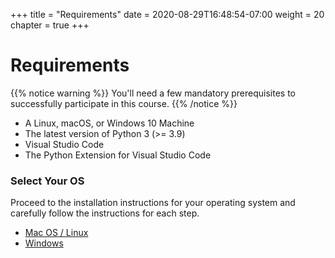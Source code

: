 +++
title = "Requirements"
date = 2020-08-29T16:48:54-07:00
weight = 20
chapter = true
+++

# Requirements


{{% notice warning %}}
You'll need a few mandatory prerequisites to successfully participate in this course.
{{% /notice %}}

- A Linux, macOS, or Windows 10 Machine
- The latest version of Python 3 (>= 3.9)
- Visual Studio Code
- The Python Extension for Visual Studio Code

### Select Your OS

Proceed to the installation instructions for your operating system and carefully follow the instructions for each step.

  * [Mac OS / Linux](10_install_python_mac_linux)
  * [Windows](11_install_python_windows)

<!-- 
### (Optional) Source Control

I highly recommend that you use source control while working on your Python projects. GitHub is a popular and free option.

Source control lets you track changes to your project. You can use that to your advantage to commit early and often and track changes to your project.

If you're not familiar with how to use git or GitHub, you can watch my [Git In-depth Frontend Masters class](https://frontendmasters.com/courses/git-in-depth/). For Python projects, make sure that you use the correct `.gitignore` file. GitHub provides a [free template that you can use](https://github.com/github/gitignore/blob/master/Python.gitignore). -->
